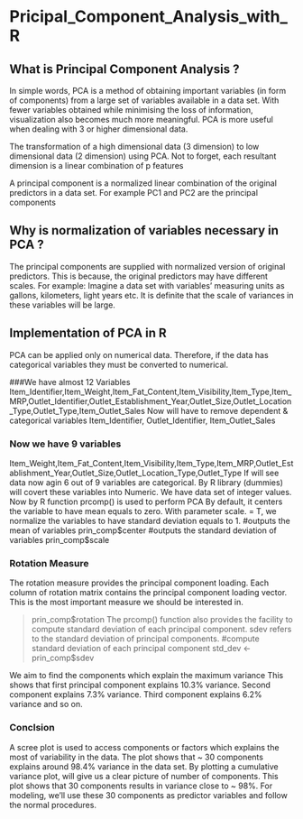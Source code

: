 # Pricipal_Component_Analysis_with_R

## What is Principal Component Analysis ?
In simple words, PCA is a method of obtaining important variables (in form of components) from a large set of variables available in a data set. With fewer variables obtained while minimising the loss of information, visualization also becomes much more meaningful. PCA is more useful when dealing with 3 or higher dimensional data.

The transformation of a high dimensional data (3 dimension) to low dimensional data (2 dimension) using PCA. Not to forget, each resultant dimension is a linear combination of p features

A principal component is a normalized linear combination of the original predictors in a data set. For example PC1 and PC2 are the principal components

## Why is normalization of variables necessary in PCA ?
The principal components are supplied with normalized version of original predictors. This is because, the original predictors may have different scales. For example: Imagine a data set with variables’ measuring units as gallons, kilometers, light years etc. It is definite that the scale of variances in these variables will be large.

## Implementation of PCA in R 
PCA can be applied only on numerical data. Therefore, if the data has categorical variables they must be converted to numerical.

###We have almost 12 Variables
Item_Identifier,Item_Weight,Item_Fat_Content,Item_Visibility,Item_Type,Item_MRP,Outlet_Identifier,Outlet_Establishment_Year,Outlet_Size,Outlet_Location_Type,Outlet_Type,Item_Outlet_Sales
Now will have to remove dependent & categorical variables
Item_Identifier, Outlet_Identifier, Item_Outlet_Sales

### Now we have 9 variables
Item_Weight,Item_Fat_Content,Item_Visibility,Item_Type,Item_MRP,Outlet_Establishment_Year,Outlet_Size,Outlet_Location_Type,Outlet_Type
If will see data now agin 6 out of 9 variables are categorical.
By R library (dummies) will covert these variables into Numeric. 
We have data set of integer values. Now by R function prcomp() is used to perform PCA
By default, it centers the variable to have mean equals to zero. With parameter scale. = T, we normalize the variables to have standard deviation equals to 1. 
#outputs the mean of variables
prin_comp$center
#outputs the standard deviation of variables
prin_comp$scale

### Rotation Measure 
The rotation measure provides the principal component loading. Each column of rotation matrix contains the principal component loading vector. This is the most important measure we should be interested in.
> prin_comp$rotation
The prcomp() function also provides the facility to compute standard deviation of each principal component. sdev refers to the standard deviation of principal components.
#compute standard deviation of each principal component
std_dev <- prin_comp$sdev

We aim to find the components which explain the maximum variance
This shows that first principal component explains 10.3% variance. Second component explains 7.3% variance. Third component explains 6.2% variance and so on.

### Conclsion
A scree plot is used to access components or factors which explains the most of variability in the data.
The plot  shows that ~ 30 components explains around 98.4% variance in the data set. 
By plotting a cumulative variance plot,  will give us a clear picture of number of components.
This plot shows that 30 components results in variance close to ~ 98%. 
For modeling, we’ll use these 30 components as predictor variables and follow the normal procedures.
